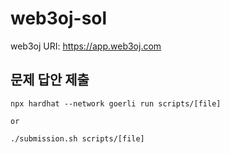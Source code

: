 # web3oj-sol

web3oj URI: https://app.web3oj.com  
  
  
## 문제 답안 제출

```shell
npx hardhat --network goerli run scripts/[file]

or

./submission.sh scripts/[file]
```
